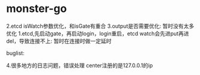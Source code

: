 # monster-go
2.etcd isWatch参数优化，和isGate有重合
3.output是否需要优化: 暂时没有太多优化
1.etcd,先启动gate，再启动login，login重启，etcd watch会先进put再进del，导致连接不上: 暂时在连接时做一定延时

buglist:

4.很多地方的日志问题，错误处理
center注册的是127.0.0.1的ip